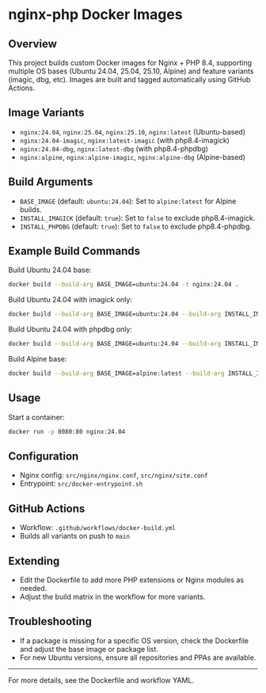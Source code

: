 # nginx-php Docker Images

## Overview
This project builds custom Docker images for Nginx + PHP 8.4, supporting multiple OS bases (Ubuntu 24.04, 25.04, 25.10, Alpine) and feature variants (imagic, dbg, etc). Images are built and tagged automatically using GitHub Actions.

## Image Variants
- `nginx:24.04`, `nginx:25.04`, `nginx:25.10`, `nginx:latest` (Ubuntu-based)
- `nginx:24.04-imagic`, `nginx:latest-imagic` (with php8.4-imagick)
- `nginx:24.04-dbg`, `nginx:latest-dbg` (with php8.4-phpdbg)
- `nginx:alpine`, `nginx:alpine-imagic`, `nginx:alpine-dbg` (Alpine-based)

## Build Arguments
- `BASE_IMAGE` (default: `ubuntu:24.04`): Set to `alpine:latest` for Alpine builds.
- `INSTALL_IMAGICK` (default: `true`): Set to `false` to exclude php8.4-imagick.
- `INSTALL_PHPDBG` (default: `true`): Set to `false` to exclude php8.4-phpdbg.

## Example Build Commands

Build Ubuntu 24.04 base:
```sh
docker build --build-arg BASE_IMAGE=ubuntu:24.04 -t nginx:24.04 .
```

Build Ubuntu 24.04 with imagick only:
```sh
docker build --build-arg BASE_IMAGE=ubuntu:24.04 --build-arg INSTALL_IMAGICK=true --build-arg INSTALL_PHPDBG=false -t nginx:24.04-imagic .
```

Build Ubuntu 24.04 with phpdbg only:
```sh
docker build --build-arg BASE_IMAGE=ubuntu:24.04 --build-arg INSTALL_IMAGICK=false --build-arg INSTALL_PHPDBG=true -t nginx:24.04-dbg .
```

Build Alpine base:
```sh
docker build --build-arg BASE_IMAGE=alpine:latest --build-arg INSTALL_IMAGICK=false --build-arg INSTALL_PHPDBG=false -t nginx:alpine .
```

## Usage

Start a container:
```sh
docker run -p 8080:80 nginx:24.04
```

## Configuration
- Nginx config: `src/nginx/nginx.conf`, `src/nginx/site.conf`
- Entrypoint: `src/docker-entrypoint.sh`

## GitHub Actions
- Workflow: `.github/workflows/docker-build.yml`
- Builds all variants on push to `main`

## Extending
- Edit the Dockerfile to add more PHP extensions or Nginx modules as needed.
- Adjust the build matrix in the workflow for more variants.

## Troubleshooting
- If a package is missing for a specific OS version, check the Dockerfile and adjust the base image or package list.
- For new Ubuntu versions, ensure all repositories and PPAs are available.

---

For more details, see the Dockerfile and workflow YAML.

